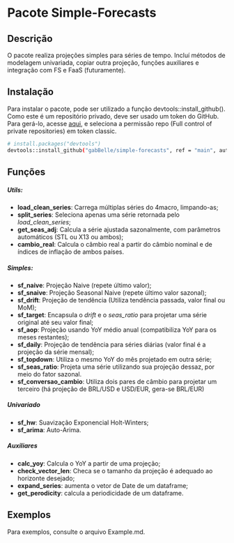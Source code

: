 # Pacote Simple-Forecasts
## Descrição

O pacote realiza projeções simples para séries de tempo.
Incluí métodos de modelagem univariada, copiar outra projeção, funções auxiliares e integração com FS e FaaS (futuramente).

## Instalação

Para instalar o pacote, pode ser utilizado a função devtools::install_github(). Como este é um repositório privado, deve ser usado um token do GitHub. Para gerá-lo, acesse [aqui](https://github.com/settings/tokens), e seleciona a permissão repo (Full control of private repositories) em token classic. 

```sh
# install.packages("devtools")
devtools::install_github("gabBelle/simple-forecasts", ref = "main", auth_token = "token_pessoal")
```
## Funções

##### Utils: 
- **load_clean_series**: Carrega múltiplas séries do 4macro, limpando-as; 
- **split_series**: Seleciona apenas uma série retornada pelo _load_clean_series_; 
- **get_seas_adj**: Calcula a série ajustada sazonalmente, com parâmetros automáticos (STL ou X13 ou ambos);
- **cambio_real**: Calcula o câmbio real a partir do câmbio nominal e de índices de inflação de ambos países. 

##### Simples: 
- **sf_naive**: Projeção Naive (repete último valor);
- **sf_snaive**: Projeção Seasonal Naive (repete último valor sazonal); 
- **sf_drift**: Projeção de tendência (Utiliza tendência passada, valor final ou MoM);
- **sf_target**: Encapsula o  _drift_ e o _seas_ratio_  para projetar uma série original até seu valor final;
- **sf_aop**: Projeção usando YoY médio anual (compatibiliza YoY para os meses restantes);
- **sf_daily**: Projeção de tendência para séries diárias (valor final é a projeção da série mensal);
- **sf_topdown**: Utiliza o mesmo YoY do mês projetado em outra série;
- **sf_seas_ratio**: Projeta uma série utilizando sua projeção dessaz, por meio do fator sazonal. 
- **sf_conversao_cambio**: Utiliza dois pares de câmbio para projetar um terceiro (há projeção de BRL/USD e USD/EUR, gera-se BRL/EUR)

##### Univariado
- **sf_hw**: Suavização Exponencial Holt-Winters; 
- **sf_arima**: Auto-Arima.

##### Auxiliares
- **calc_yoy**: Calcula o YoY a partir de uma projeção;
- **check_vector_len**: Checa se o tamanho da projeção é adequado ao horizonte desejado;
- **expand_series**: aumenta o vetor de Date de um dataframe;
- **get_perodicity**: calcula a periodicidade de um dataframe.

## Exemplos

Para exemplos, consulte o arquivo Example.md. 
